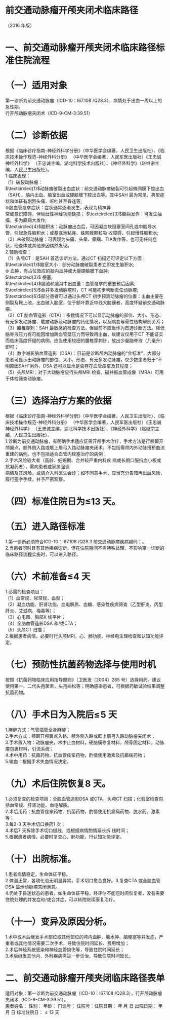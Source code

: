 # 前交通动脉瘤开颅夹闭术临床路径  
（2016 年版）  
# 一、前交通动脉瘤开颅夹闭术临床路径标准住院流程  
# （一）适用对象  
第一诊断为前交通动脉瘤（ICD-10：I67.108 /Q28.3），病情处于出血一周以上的急性期。  
行开颅动脉瘤夹闭术（ICD-9-CM-3:39.51）  
# （二）诊断依据  
根据《临床诊疗指南-神经外科学分册》（中华医学会编著，人民卫生出版社）、《临床技术操作规范-神经外科分册》
（中华医学会编著，人民军医出版社）《王忠诚神经外科学》
（王忠诚主编，湖北科学技术出版社）、《神经外科学》（赵继宗主编，人民卫生出版社）。  
1.临床表现：  
（1）破裂动脉瘤：  
$\textcircled{1}$动脉瘤破裂出血症状：前交通动脉瘤破裂可引起蛛网膜下腔出血（SAH）、脑内出血、脑室出血或硬脑膜下腔出血等。其中SAH 最为常见，典型症状和体征有剧烈头痛、呕吐甚至昏迷等;  
$\circledcirc$脑血管痉挛症状：症状通常逐渐发生，表现为精神异  
常或意识障碍，伴局灶性神经功能缺损； $\textcircled{3}$癫痫发作：可发生抽搐，多为癫痫大发作;  
$\textcircled{4}$脑积水：动脉瘤出血后，可因凝血块阻塞室间孔或中脑导水管，引起急性脑积水；或基底池粘连、蛛网膜颗粒吸 收障碍，引起慢性脑积水;  
（2）未破裂动脉瘤：可表现为头痛、头晕、癫痫、TIA发作等，也可无任何症状，经查体或其他原因偶然发现。  
2.辅助检查：  
（1）头颅CT：是SAH 首选诊断方法，通过CT 扫描还可评定以下方面：  
$\textcircled{1}$脑室大小：部分动脉瘤破裂患者立即发生脑积水;  
$\circledcirc$ 血肿，有占位效应的脑内血肿或大量硬脑膜下血肿;  
$\textcircled{3}$ 梗塞;  
$\textcircled{4}$脑池和脑沟中出血量：血管痉挛的重要预后因素;  
$\textcircled{5}$合并多发动脉瘤时，CT 可能初步判断责任动脉瘤;  
$\textcircled{6}$部分患者可以通过头颅CT 初步预测动脉瘤的位置：出血主要在侧裂及鞍上池，出血破入脑室，位于额叶靠近中线大脑镰者，高度怀疑前交通动脉瘤。  
（2）CT 脑血管造影（CTA）：多数情况下可以显示动脉瘤的部位、大小、形态、有无多发动脉瘤、载瘤动脉及动脉瘤的钙化情况，以及病变与骨性结构解剖关系；  
（3）腰椎穿刺：SAH 最敏感的检查方法，但目前不应当作为首选诊断方法。降低脑脊液压力有可能因增加跨血管壁压力而导致再出血，故建议仅用于CT 不能证实而临床高度怀疑的病例，应当使用较细的腰椎穿刺针，放出少量脑脊液（几毫升）即可；  
（4）数字减影脑血管造影（DSA）：目前是诊断颅内动脉瘤的“金标准”，大部分患者可显示出动脉瘤的部位、大小、形态、有无多发动脉瘤，仅少数患者归于“不明原因SAH”另外，DSA 还可以显示是否存在血管痉挛及其程度；  
（5）头颅MRI：对于大动脉瘤应行头颅MRI 检查。磁共振血管成像（MRA）可用于体检筛查动脉瘤。  
# （三）选择治疗方案的依据  
根据《临床诊疗指南-神经外科学分册》（中华医学会编著，人民卫生出版社）、《临床技术操作规范-神经外科分册》
（中华医学会编著，人民军医出版社）《王忠诚神经外科学》
（王忠诚主编，湖北科学技术出版社）、《神经外科学》（赵继宗主编，人民卫生出版社）。  
1.诊断为前交通动脉瘤，有明确手术适应证需开颅手术治疗，手术方法是行额颞开颅翼点，额外侧入路或眶上眉弓入路动脉瘤夹闭术，不包括需颅内外动脉搭桥血流重建的病例。也不包括适合血管内栓塞治疗的病例；  
2.手术风险较大者（高龄、妊娠期、合并较严重内科疾 病或长期口服抗血小板或抗凝药者），需向患者或家属强调  
病情及其风险，或请介入科医生会诊；如不同意手术，应当充分告知再出血风险，履行签字手续，并予严密观察。  
# （四）标准住院日为≤13 天。  
# （五）进入路径标准  
1.第一诊断必须符合ICD-10：I67.108 /Q28.3 前交通动脉瘤疾病编码；。  
2.当患者同时具有其他疾病诊断，但在住院期间不需特殊处理、不影响第一诊断的临床路径流程实施时，可以进入路径。  
# （六）术前准备≤4 天  
1.必需的检查项目：  
（1）血常规、尿常规，血型；  
（2）凝血功能、肝肾功能、血电解质、血糖、感染性疾病筛查（乙型肝炎、丙型肝炎、艾滋病、梅毒等）；  
（3）心电图、胸部X 线平片；  
（4）全脑血管造影DSA 和/或CTA；  
（5）头颅CT 扫描；  
2.根据患者病情，必要时行头颅MRI，心、肺功能、神经电生理检查和认知功能评定。  
# （七）预防性抗菌药物选择与使用时机  
按照《抗菌药物临床应用指导原则》（卫医发〔2004〕285 号）选择用药。建议使用第一、二代头孢菌素，头孢曲松等；明确感染患者，可根据药敏试验结果调整抗菌药物。  
# （八）手术日为入院后$\leqslant\!5$ 天  
1.麻醉方式：气管插管全身麻醉；  
2.手术方式：额颞开颅翼点入路、额外侧入路或眶上眉弓入路动脉瘤夹闭术；  
3.手术置入物：动脉瘤夹，术中止血材料，硬脑膜修复材料，颅骨固定材料，动脉瘤包裹材料，引流系统；  
4.术中用药：抗菌药物、抗血管痉挛药物，酌情使用激素及抗癫痫药物；  
5.输血：根据手术失血情况决定。  
# （九）术后住院恢复8 天。  
1.必须复查的检查项目：全脑血管造影DSA 或CTA，头颅CT 扫描；化验室检查包括血常规、肝肾功能、血电解质。  
2.术后用药：抗血管痉挛药物、抗菌药物，酌情使用抗癫痫药物、脱水药、激素等；  
3.每2-3 天手术切口换药1 次；  
4.术后7 天拆除手术切口缝线，或根据病情酌情延长拆 线时间；  
5.根据患者病情，必要时复查心、肺功能，行认知功能评定。  
# （十）出院标准。  
1.患者病情稳定，生命体征平稳。  
2.体温正常，各项化验无明显异常，手术切口愈合良好。3.复查CTA 或全脑血管DSA 显示动脉瘤夹闭满意。  
4.仍处于昏迷状态的患者，如生命体征平稳，经评估不能短时间恢复者，没有需要住院处理的并发症和/或合并症，可以转院继续康复治疗。  
# （十一）变异及原因分析。  
1.术中或术后继发手术部位或其他部位的颅内血肿、脑水肿、脑梗塞等并发症，严重者或其他情况需要二次手术，导致住院时间延长、费用增加；  
2.术后神经系统感染和神经血管损伤等，导致住院时间延长；  
3.术后继发其他内、外科疾病需进一步诊治，导致住院时间延长。  
# 二、前交通动脉瘤开颅夹闭临床路径表单  
适用对象：第一诊断为前交通动脉瘤（ICD-10：I67.108 /Q28.3），行开颅动脉瘤夹闭术（ICD-9-CM-3:39.51）。  
患者姓名：             性别：      年龄：      门诊号：          住院号：住院日期：     年  月  日    出院日期：       年  月   日    标准住院日：${\leqslant}13$ 天  
